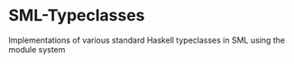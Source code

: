 # SML-Typeclasses
Implementations of various standard Haskell typeclasses in SML using the module system
